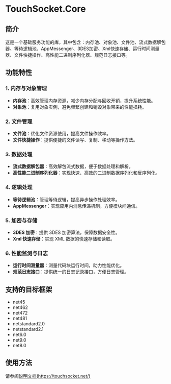 # TouchSocket.Core

## 简介
这是一个基础服务功能的库，其中包含：内存池、对象池、文件池、流式数据解包器、等待逻辑池、AppMessenger、3DES加密、Xml快速存储、运行时间测量器、文件快捷操作、高性能二进制序列化器、规范日志接口等。

## 功能特性
### 1. 内存与对象管理
- **内存池**：高效管理内存资源，减少内存分配与回收开销，提升系统性能。
- **对象池**：复用对象实例，避免频繁创建和销毁对象带来的性能损耗。

### 2. 文件管理
- **文件池**：优化文件资源使用，提高文件操作效率。
- **文件快捷操作**：提供便捷的文件读写、复制、移动等操作方法。

### 3. 数据处理
- **流式数据解包器**：高效解包流式数据，便于数据处理和解析。
- **高性能二进制序列化器**：实现快速、高效的二进制数据序列化和反序列化。

### 4. 逻辑处理
- **等待逻辑池**：管理等待逻辑，提高异步操作处理效率。
- **AppMessenger**：实现应用内消息传递机制，方便模块间通信。

### 5. 加密与存储
- **3DES 加密**：提供 3DES 加密算法，保障数据安全性。
- **Xml 快速存储**：实现 XML 数据的快速存储和读取。

### 6. 性能监测与日志
- **运行时间测量器**：测量代码块运行时间，助力性能优化。
- **规范日志接口**：提供统一的日志记录接口，方便日志管理。

## 支持的目标框架

- net45
- net462
- net472
- net481
- netstandard2.0
- netstandard2.1
- net6.0
- net9.0
- net8.0

## 使用方法

请参阅[说明文档(https://touchsocket.net/)](https://touchsocket.net/)